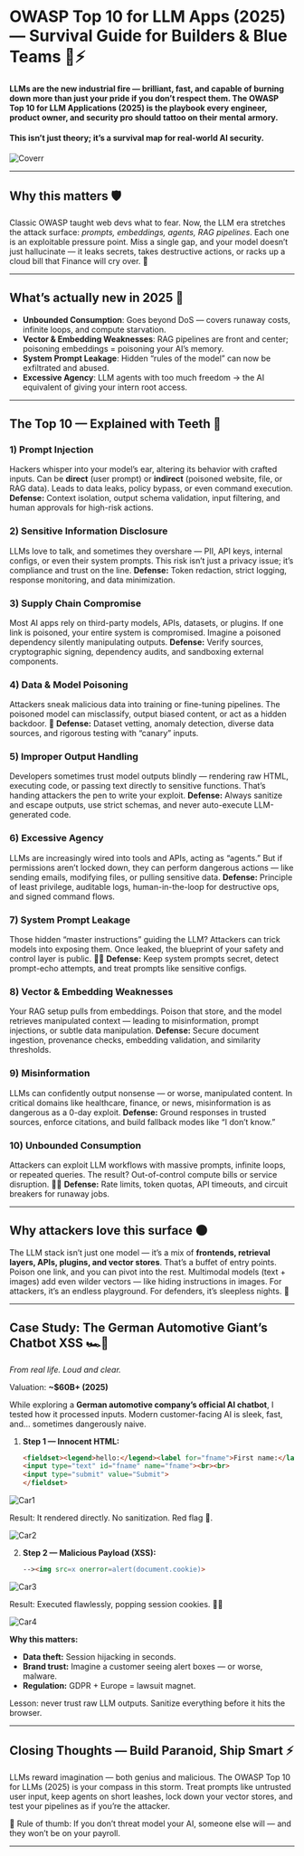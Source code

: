 # OWASP Top 10 for LLM Apps (2025) — Survival Guide for Builders & Blue Teams 🗿⚡

#### LLMs are the new industrial fire — brilliant, fast, and capable of burning down more than just your pride if you don’t respect them. The OWASP Top 10 for LLM Applications (2025) is the playbook every engineer, product owner, and security pro should tattoo on their mental armory.
#### This isn’t just theory; it’s a survival map for real-world AI security.

![Coverr](https://github.com/user-attachments/assets/983f7f88-fe26-45b8-b271-f4113213e626) <br/>

---

## Why this matters 🛡️

Classic OWASP taught web devs what to fear. Now, the LLM era stretches the attack surface: *prompts, embeddings, agents, RAG pipelines*. Each one is an exploitable pressure point. Miss a single gap, and your model doesn’t just hallucinate — it leaks secrets, takes destructive actions, or racks up a cloud bill that Finance will cry over. 🗿

---

## What’s actually new in 2025 🚨

* **Unbounded Consumption**: Goes beyond DoS — covers runaway costs, infinite loops, and compute starvation.
* **Vector & Embedding Weaknesses**: RAG pipelines are front and center; poisoning embeddings = poisoning your AI’s memory.
* **System Prompt Leakage**: Hidden “rules of the model” can now be exfiltrated and abused.
* **Excessive Agency**: LLM agents with too much freedom → the AI equivalent of giving your intern root access.

---

## The Top 10 — Explained with Teeth 🗿

### 1) Prompt Injection

Hackers whisper into your model’s ear, altering its behavior with crafted inputs. Can be **direct** (user prompt) or **indirect** (poisoned website, file, or RAG data). Leads to data leaks, policy bypass, or even command execution.
**Defense:** Context isolation, output schema validation, input filtering, and human approvals for high-risk actions.

### 2) Sensitive Information Disclosure

LLMs love to talk, and sometimes they overshare — PII, API keys, internal configs, or even their system prompts. This risk isn’t just a privacy issue; it’s compliance and trust on the line.
**Defense:** Token redaction, strict logging, response monitoring, and data minimization.

### 3) Supply Chain Compromise

Most AI apps rely on third-party models, APIs, datasets, or plugins. If one link is poisoned, your entire system is compromised. Imagine a poisoned dependency silently manipulating outputs.
**Defense:** Verify sources, cryptographic signing, dependency audits, and sandboxing external components.

### 4) Data & Model Poisoning

Attackers sneak malicious data into training or fine-tuning pipelines. The poisoned model can misclassify, output biased content, or act as a hidden backdoor. 🧪
**Defense:** Dataset vetting, anomaly detection, diverse data sources, and rigorous testing with “canary” inputs.

### 5) Improper Output Handling

Developers sometimes trust model outputs blindly — rendering raw HTML, executing code, or passing text directly to sensitive functions. That’s handing attackers the pen to write your exploit.
**Defense:** Always sanitize and escape outputs, use strict schemas, and never auto-execute LLM-generated code.

### 6) Excessive Agency

LLMs are increasingly wired into tools and APIs, acting as “agents.” But if permissions aren’t locked down, they can perform dangerous actions — like sending emails, modifying files, or pulling sensitive data.
**Defense:** Principle of least privilege, auditable logs, human-in-the-loop for destructive ops, and signed command flows.

### 7) System Prompt Leakage

Those hidden “master instructions” guiding the LLM? Attackers can trick models into exposing them. Once leaked, the blueprint of your safety and control layer is public. 🕵️‍♂️
**Defense:** Keep system prompts secret, detect prompt-echo attempts, and treat prompts like sensitive configs.

### 8) Vector & Embedding Weaknesses

Your RAG setup pulls from embeddings. Poison that store, and the model retrieves manipulated context — leading to misinformation, prompt injections, or subtle data manipulation.
**Defense:** Secure document ingestion, provenance checks, embedding validation, and similarity thresholds.

### 9) Misinformation

LLMs can confidently output nonsense — or worse, manipulated content. In critical domains like healthcare, finance, or news, misinformation is as dangerous as a 0-day exploit.
**Defense:** Ground responses in trusted sources, enforce citations, and build fallback modes like “I don’t know.”

### 10) Unbounded Consumption

Attackers can exploit LLM workflows with massive prompts, infinite loops, or repeated queries. The result? Out-of-control compute bills or service disruption. 🏴‍☠️
**Defense:** Rate limits, token quotas, API timeouts, and circuit breakers for runaway jobs.

---

## Why attackers love this surface 🌑

The LLM stack isn’t just one model — it’s a mix of **frontends, retrieval layers, APIs, plugins, and vector stores**. That’s a buffet of entry points. Poison one link, and you can pivot into the rest. Multimodal models (text + images) add even wilder vectors — like hiding instructions in images. For attackers, it’s an endless playground. For defenders, it’s sleepless nights. 🗿

---

## Case Study: The German Automotive Giant’s Chatbot XSS 🏎️💨

*From real life. Loud and clear.*

Valuation: **\~\$60B+ (2025)**

While exploring a **German automotive company’s official AI chatbot**, I tested how it processed inputs. Modern customer-facing AI is sleek, fast, and… sometimes dangerously naive.

1. **Step 1 — Innocent HTML:**

   ```html
   <fieldset><legend>hello:</legend><label for="fname">First name:</label>
   <input type="text" id="fname" name="fname"><br><br>
   <input type="submit" value="Submit">
   </fieldset>
   ```
   
![Car1](https://github.com/user-attachments/assets/628d0152-df21-4f7b-ac0e-71db94a6954a) <br/>

   Result: It rendered directly. No sanitization. Red flag 🚩.

![Car2](https://github.com/user-attachments/assets/2c99a629-eb62-49c3-bd95-49028fb6a86c) <br/>

2. **Step 2 — Malicious Payload (XSS):**

   ```html
   --><img src=x onerror=alert(document.cookie)>
   ```

![Car3](https://github.com/user-attachments/assets/2123ebaf-cddd-4207-9224-f9a719fb4c2d) <br/>

   Result: Executed flawlessly, popping session cookies. 🗿💥

![Car4](https://github.com/user-attachments/assets/ac319f6c-99f5-4ab8-97ef-fced5ed55cfe) <br/>

**Why this matters:**

* **Data theft:** Session hijacking in seconds.
* **Brand trust:** Imagine a customer seeing alert boxes — or worse, malware.
* **Regulation:** GDPR + Europe = lawsuit magnet.

Lesson: never trust raw LLM outputs. Sanitize everything before it hits the browser.

---

## Closing Thoughts — Build Paranoid, Ship Smart ⚡

LLMs reward imagination — both genius and malicious. The OWASP Top 10 for LLMs (2025) is your compass in this storm. Treat prompts like untrusted user input, keep agents on short leashes, lock down your vector stores, and test your pipelines as if you’re the attacker.

🗿 Rule of thumb: If you don’t threat model your AI, someone else will — and they won’t be on your payroll.

---
